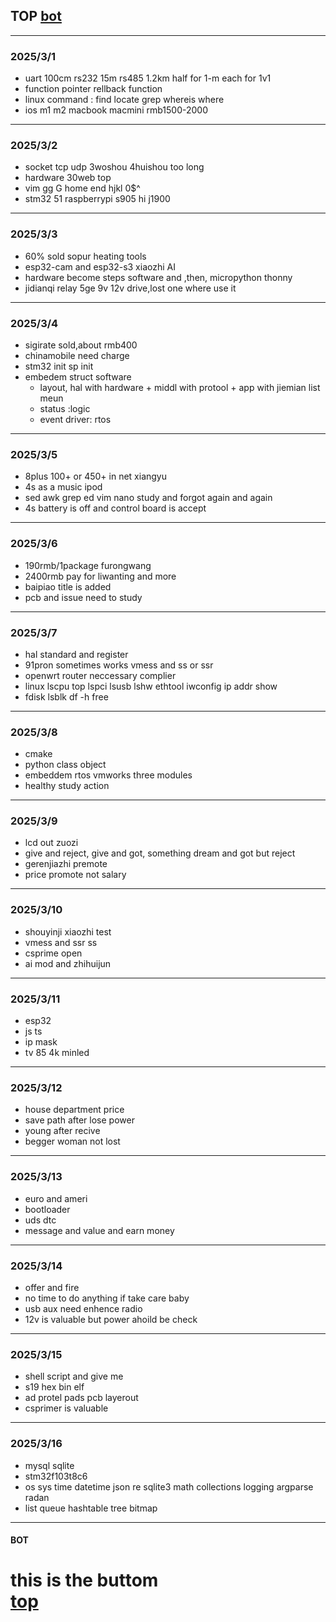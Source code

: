 ## TOP [bot](#bot)
---
### 2025/3/1
- uart 100cm rs232 15m rs485 1.2km half for 1-m each for 1v1
- function pointer rellback function
- linux command : find locate grep whereis where 
- ios m1 m2 macbook macmini rmb1500-2000
---
### 2025/3/2
- socket tcp udp 3woshou 4huishou too long
- hardware 30web top
- vim gg G home end hjkl 0$^
- stm32 51 raspberrypi s905 hi j1900
---
### 2025/3/3
- 60% sold sopur heating tools
- esp32-cam and esp32-s3 xiaozhi AI
- hardware become steps software and ,then, micropython thonny
- jidianqi relay 5ge 9v 12v drive,lost one where use it
---
### 2025/3/4
- sigirate sold,about rmb400
- chinamobile need charge
- stm32 init sp init
- embedem struct software
  - layout,  hal with hardware  + middl with protool + app with jiemian list meun
  - status :logic
  - event driver: rtos
---
### 2025/3/5
- 8plus 100+ or 450+ in net xiangyu
- 4s as a music ipod
- sed awk grep ed vim nano study and forgot again and again
- 4s battery is off and control board is accept
---
### 2025/3/6
- 190rmb/1package furongwang
- 2400rmb pay for liwanting and more
- baipiao title is added
- pcb and issue need to study
---
### 2025/3/7
- hal standard and register
- 91pron sometimes works vmess and ss or ssr
- openwrt router neccessary complier
- linux lscpu top lspci lsusb lshw ethtool iwconfig ip addr show
- fdisk lsblk df -h free
---
### 2025/3/8
- cmake
- python class object
- embeddem rtos vmworks three modules
- healthy study action 
---
### 2025/3/9
- lcd out zuozi
- give and reject, give and got, something dream and got but reject
- gerenjiazhi premote
- price promote not salary
---
### 2025/3/10
- shouyinji xiaozhi test
- vmess and ssr ss
- csprime open 
- ai mod and zhihuijun
---
### 2025/3/11
- esp32
- js ts
- ip mask
- tv 85 4k minled
---
### 2025/3/12
- house department price 
- save path after lose power
- young after recive
- begger woman not lost
---
### 2025/3/13
- euro and ameri
- bootloader
- uds dtc
- message and value and earn money
---
### 2025/3/14
- offer and fire 
- no time to do anything if take care baby
- usb aux need enhence radio
- 12v is valuable but power ahoild be check
---
### 2025/3/15
- shell script  and give me
- s19 hex bin elf
- ad protel pads pcb layerout
- csprimer is valuable
---
### 2025/3/16
- mysql sqlite 
- stm32f103t8c6
- os sys time datetime json re sqlite3 math collections logging argparse radan
- list queue hashtable tree bitmap
---
#### BOT    
this is the buttom   
[top](#top)
=========
